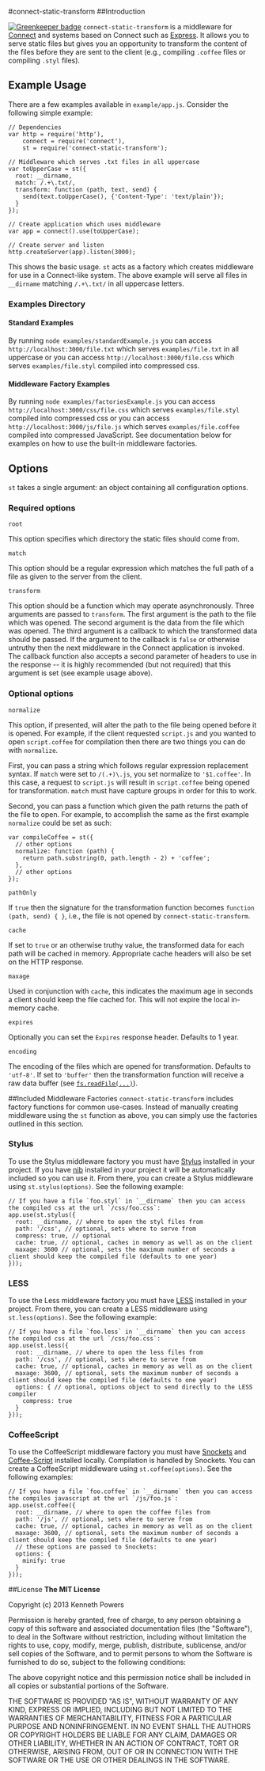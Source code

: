 #connect-static-transform
##Introduction

[![Greenkeeper badge](https://badges.greenkeeper.io/knpwrs/connect-static-transform.svg)](https://greenkeeper.io/)
`connect-static-transform` is a middleware for [Connect](https://github.com/senchalabs/connect) and systems based on Connect such as [Express](https://github.com/visionmedia/express). It allows you to serve static files but gives you an opportunity to transform the content of the files before they are sent to the client (e.g., compiling `.coffee` files or compiling `.styl` files).

## Example Usage
There are a few examples available in `example/app.js`. Consider the following simple example:

    // Dependencies
    var http = require('http'),
        connect = require('connect'),
        st = require('connect-static-transform');

    // Middleware which serves .txt files in all uppercase
    var toUpperCase = st({
      root: __dirname,
      match: /.+\.txt/,
      transform: function (path, text, send) {
        send(text.toUpperCase(), {'Content-Type': 'text/plain'});
      }
    });

    // Create application which uses middleware
    var app = connect().use(toUpperCase);

    // Create server and listen
    http.createServer(app).listen(3000);

This shows the basic usage. `st` acts as a factory which creates middleware for use in a Connect-like system. The above example will serve all files in `__dirname` matching `/.+\.txt/` in all uppercase letters.

### Examples Directory
#### Standard Examples
By running `node examples/standardExample.js` you can access `http://localhost:3000/file.txt` which serves `examples/file.txt` in all uppercase or you can access `http://localhost:3000/file.css` which serves `examples/file.styl` compiled into compressed css.

#### Middleware Factory Examples
By running `node examples/factoriesExample.js` you can access `http://localhost:3000/css/file.css` which serves `examples/file.styl` compiled into compressed css or you can access `http://localhost:3000/js/file.js` which serves `examples/file.coffee` compiled into compressed JavaScript. See documentation below for examples on how to use the built-in middleware factories.

## Options
`st` takes a single argument: an object containing all configuration options.

### Required options

`root`

This option specifies which directory the static files should come from.

`match`

This option should be a regular expression which matches the full path of a file as given to the server from the client.

`transform`

This option should be a function which may operate asynchronously. Three arguments are passed to `transform`. The first argument is the path to the file which was opened. The second argument is the data from the file which was opened. The third argument is a callback to which the transformed data should be passed. If the argument to the callback is `false` or otherwise untruthy then the next middleware in the Connect application is invoked. The callback function also accepts a second parameter of headers to use in the response -- it is highly recommended (but not required) that this argument is set (see example usage above).

### Optional options

`normalize`

This option, if presented, will alter the path to the file being opened before it is opened. For example, if the client requested `script.js` and you wanted to open `script.coffee` for compilation then there are two things you can do with `normalize`.

First, you can pass a string which follows regular expression replacement syntax. If `match` were set to `/(.+)\.js`, you set normalize to `'$1.coffee'`. In this case, a request to `script.js` will result in `script.coffee` being opened for transformation. `match` must have capture groups in order for this to work.

Second, you can pass a function which given the path returns the path of the file to open. For example, to accomplish the same as the first example `normalize` could be set as such:

    var compileCoffee = st({
      // other options
      normalize: function (path) {
        return path.substring(0, path.length - 2) + 'coffee';
      },
      // other options
    });

`pathOnly`

If `true` then the signature for the transformation function becomes `function (path, send) { }`, i.e., the file is not opened by `connect-static-transform`.

`cache`

If set to `true` or an otherwise truthy value, the transformed data for each path will be cached in memory. Appropriate cache headers will also be set on the HTTP response.

`maxage`

Used in conjunction with `cache`, this indicates the maximum age in seconds a client should keep the file cached for. This will not expire the local in-memory cache.

`expires`

Optionally you can set the `Expires` response header. Defaults to 1 year.

`encoding`

The encoding of the files which are opened for transformation. Defaults to `'utf-8'`. If set to `'buffer'` then the transformation function will receive a raw data buffer (see [`fs.readFile(...)`](http://nodejs.org/api/fs.html#fs_fs_readfile_filename_encoding_callback)).

##Included Middleware Factories
`connect-static-transform` includes factory functions for common use-cases. Instead of manually creating middleware using the `st` function as above, you can simply use the factories outlined in this section.
### Stylus
To use the Stylus middleware factory you must have [Stylus](https://github.com/LearnBoost/stylus) installed in your project. If you have [nib](https://github.com/visionmedia/nib) installed in your project it will be automatically included so you can use it. From there, you can create a Stylus middleware using `st.stylus(options)`. See the following example:

    // If you have a file `foo.styl` in `__dirname` then you can access the compiled css at the url `/css/foo.css`:
    app.use(st.stylus({
      root: __dirname, // where to open the styl files from
      path: '/css', // optional, sets where to serve from
      compress: true, // optional
      cache: true, // optional, caches in memory as well as on the client
      maxage: 3600 // optional, sets the maximum number of seconds a client should keep the compiled file (defaults to one year)
    }));
### LESS
To use the Less middleware factory you must have [LESS](http://lesscss.org/) installed in your project. From there, you can create a LESS middleware using `st.less(options)`. See the following example:

    // If you have a file `foo.less` in `__dirname` then you can access the compiled css at the url `/css/foo.css`:
    app.use(st.less({
      root: __dirname, // where to open the less files from
      path: '/css', // optional, sets where to serve from
      cache: true, // optional, caches in memory as well as on the client
      maxage: 3600, // optional, sets the maximum number of seconds a client should keep the compiled file (defaults to one year)
      options: { // optional, options object to send directly to the LESS compiler
        compress: true
      }
    }));
### CoffeeScript
To use the CoffeeScript middleware factory you must have [Snockets](https://github.com/TrevorBurnham/snockets) and [Coffee-Script](https://github.com/jashkenas/coffee-script) installed locally. Compilation is handled by Snockets. You can create a CoffeeScript middleware using `st.coffee(options)`. See the following examples:

    // If you have a file `foo.coffee` in `__dirname` then you can access the compiles javascript at the url `/js/foo.js`:
    app.use(st.coffee({
      root: __dirname, // where to open the coffee files from
      path: '/js', // optional, sets where to serve from
      cache: true, // optional, caches in memory as well as on the client
      maxage: 3600, // optional, sets the maximum number of seconds a client should keep the compiled file (defaults to one year)
      // these options are passed to Snockets:
      options: {
        minify: true
      }
    }));

##License
**The MIT License**

Copyright (c) 2013 Kenneth Powers

Permission is hereby granted, free of charge, to any person obtaining a copy of this software and associated documentation files (the "Software"), to deal in the Software without restriction, including without limitation the rights to use, copy, modify, merge, publish, distribute, sublicense, and/or sell copies of the Software, and to permit persons to whom the Software is furnished to do so, subject to the following conditions:

The above copyright notice and this permission notice shall be included in all copies or substantial portions of the Software.

THE SOFTWARE IS PROVIDED "AS IS", WITHOUT WARRANTY OF ANY KIND, EXPRESS OR IMPLIED, INCLUDING BUT NOT LIMITED TO THE WARRANTIES OF MERCHANTABILITY, FITNESS FOR A PARTICULAR PURPOSE AND NONINFRINGEMENT. IN NO EVENT SHALL THE AUTHORS OR COPYRIGHT HOLDERS BE LIABLE FOR ANY CLAIM, DAMAGES OR OTHER LIABILITY, WHETHER IN AN ACTION OF CONTRACT, TORT OR OTHERWISE, ARISING FROM, OUT OF OR IN CONNECTION WITH THE SOFTWARE OR THE USE OR OTHER DEALINGS IN THE SOFTWARE.
